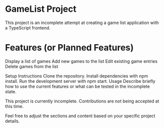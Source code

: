 

# GameList Project
This project is an incomplete attempt at creating a game list application with a TypeScript frontend.

# Features (or Planned Features)
 Display a list of games
 Add new games to the list
 Edit existing game entries
 Delete games from the list

Setup Instructions
Clone the repository.
Install dependencies with npm install.
Run the development server with npm start.
Usage
Describe briefly how to use the current features or what can be tested in the incomplete state.


This project is currently incomplete. Contributions are not being accepted at this time.


Feel free to adjust the sections and content based on your specific project details.
